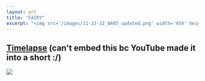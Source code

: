 ```yaml
---
layout: art
title: "FAIRY"
excerpt: "<img src='/images/11-22-22_8485_updated.png' width='450' height='auto'>"
---
```

## [Timelapse](https://youtube.com/shorts/thr4IBsSrx0?feature=share) (can't embed this bc YouTube made it into a short :/)

<img src='/images/11-22-22_8485_updated.png'>